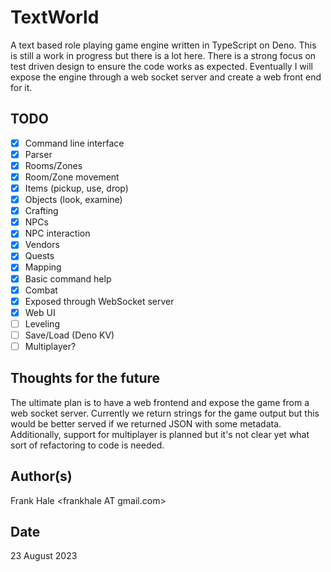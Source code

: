 # TextWorld

A text based role playing game engine written in TypeScript on Deno. This is still a work in progress but there is a lot here. There is a strong focus on test driven design to ensure the code works as expected. Eventually I will expose the engine through a web socket server and create a web front end for it.

## TODO

- [x] Command line interface
- [x] Parser
- [x] Rooms/Zones
- [x] Room/Zone movement
- [x] Items (pickup, use, drop)
- [x] Objects (look, examine)
- [x] Crafting
- [x] NPCs
- [x] NPC interaction
- [x] Vendors
- [x] Quests
- [x] Mapping
- [x] Basic command help
- [x] Combat
- [x] Exposed through WebSocket server
- [x] Web UI
- [ ] Leveling
- [ ] Save/Load (Deno KV)
- [ ] Multiplayer?

## Thoughts for the future

The ultimate plan is to have a web frontend and expose the game from a web
socket server. Currently we return strings for the game output but this would
be better served if we returned JSON with some metadata. Additionally, support
for multiplayer is planned but it's not clear yet what sort of refactoring to
code is needed.

## Author(s)

Frank Hale &lt;frankhale AT gmail.com&gt;

## Date

23 August 2023
